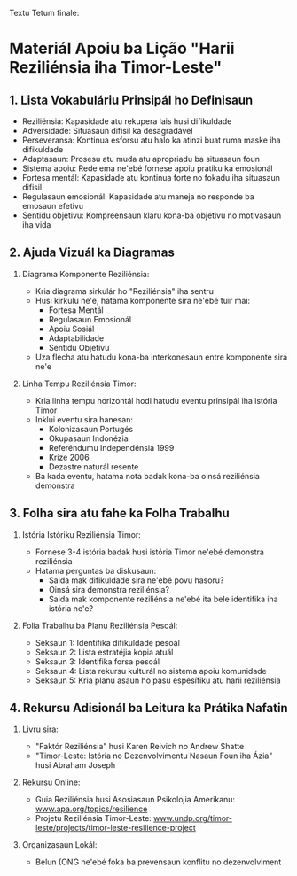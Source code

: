 Textu Tetum finale:

# Materiál Apoiu ba Lição "Harii Reziliénsia iha Timor-Leste"

## 1. Lista Vokabuláriu Prinsipál ho Definisaun

- Reziliénsia: Kapasidade atu rekupera lais husi difikuldade
- Adversidade: Situasaun difisil ka desagradável
- Perseveransa: Kontinua esforsu atu halo ka atinzi buat ruma maske iha difikuldade
- Adaptasaun: Prosesu atu muda atu apropriadu ba situasaun foun
- Sistema apoiu: Rede ema ne'ebé fornese apoiu prátiku ka emosionál
- Fortesa mentál: Kapasidade atu kontinua forte no fokadu iha situasaun difisil
- Regulasaun emosionál: Kapasidade atu maneja no responde ba emosaun efetivu
- Sentidu objetivu: Kompreensaun klaru kona-ba objetivu no motivasaun iha vida

## 2. Ajuda Vizuál ka Diagramas

1. Diagrama Komponente Reziliénsia:
   - Kria diagrama sirkulár ho "Reziliénsia" iha sentru
   - Husi kírkulu ne'e, hatama komponente sira ne'ebé tuir mai:
     * Fortesa Mentál
     * Regulasaun Emosionál
     * Apoiu Sosiál
     * Adaptabilidade
     * Sentidu Objetivu
   - Uza flecha atu hatudu kona-ba interkonesaun entre komponente sira ne'e

2. Linha Tempu Reziliénsia Timor:
   - Kria linha tempu horizontál hodi hatudu eventu prinsipál iha istória Timor
   - Inklui eventu sira hanesan:
     * Kolonizasaun Portugés
     * Okupasaun Indonézia
     * Referéndumu Independénsia 1999
     * Krize 2006
     * Dezastre naturál resente
   - Ba kada eventu, hatama nota badak kona-ba oinsá reziliénsia demonstra


## 3. Folha sira atu fahe ka Folha Trabalhu

1. Istória Istóriku Reziliénsia Timor:
   - Fornese 3-4 istória badak husi istória Timor ne'ebé demonstra reziliénsia
   - Hatama perguntas ba diskusaun:
     * Saida mak difikuldade sira ne'ebé povu hasoru?
     * Oinsá sira demonstra reziliénsia?
     * Saida mak komponente reziliénsia ne'ebé ita bele identifika iha istória ne'e?

2. Folia Trabalhu ba Planu Reziliénsia Pesoál:
   - Seksaun 1: Identifika difikuldade pesoál
   - Seksaun 2: Lista estratéjia kopia atuál
   - Seksaun 3: Identifika forsa pesoál
   - Seksaun 4: Lista rekursu kulturál no sistema apoiu komunidade
   - Seksaun 5: Kria planu asaun ho pasu espesífiku atu harii reziliénsia

## 4. Rekursu Adisionál ba Leitura ka Prátika Nafatin

1. Livru sira:
   - "Faktór Reziliénsia" husi Karen Reivich no Andrew Shatte
   - "Timor-Leste: Istória no Dezenvolvimentu Nasaun Foun iha Ázia" husi Abraham Joseph

2. Rekursu Online:
   - Guia Reziliénsia husi Asosiasaun Psikolojia Amerikanu: www.apa.org/topics/resilience
   - Projetu Reziliénsia Timor-Leste: www.undp.org/timor-leste/projects/timor-leste-resilience-project

3. Organizasaun Lokál:
   - Belun (ONG ne'ebé foka ba prevensaun konflitu no dezenvolviment
